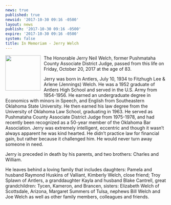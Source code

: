 ```yaml
---
news: true
published: true
newsid: '2017-10-30 09:16 -0500'
layout: news
publish: '2017-10-30 09:16 -0500'
expire: '2017-10-30 09:16 -0500'
system: false
title: In Memoriam - Jerry Welch
---
```

<img style="width: 110px; float: left; margin: 0 10px 10px 0;" src="/www.oscn.net/images/news/jerry-welch.jpg" />
The Honorable Jerry Neil Welch, former Pushmataha County Associate District Judge, passed from this life on Friday, October 20, 2017 at the age of 83.

Jerry was born in Antlers, July 10, 1934 to Fitzhugh Lee & Arlene (Jennings) Welch. He was a 1952 graduate of Antlers High School and served in the U.S. Army from 1954-1956. He earned an undergraduate degree in Economics with minors in Speech, and English from Southeastern Oklahoma State University. He then earned his law degree from the University of Oklahoma Law School, graduating in 1963. He served as Pushmataha County Associate District Judge from 1975-1978, and had recently been recognized as a 50-year member of the Oklahoma Bar Association. Jerry was extremely intelligent, eccentric and though it wasn’t always apparent he was kind hearted. He didn’t practice law for financial gain, but rather because it challenged him. He would never turn away someone in need.

Jerry is preceded in death by his parents, and two brothers: Charles and William.

He leaves behind a loving family that includes daughters: Pamela and husband Raymond Huskins of Valliant, Kimberly Welch, close friend; Troy Splawn of Antlers, a granddaughter Kayla and husband Blake Cantrell, great grandchildren: Tycen, Kameron, and Brancen, sisters: Elizabeth Welch of Scottsdale, Arizona, Margaret Summers of Tulsa, nephews Bill Welch and Joe Welch as well as other family members, colleagues and friends.

